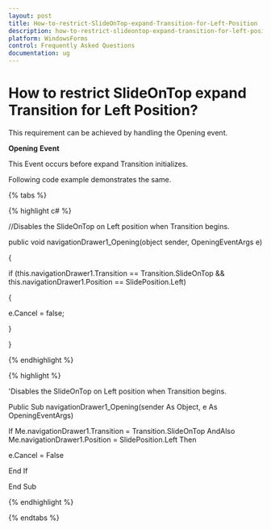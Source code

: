 ```yaml
---
layout: post
title: How-to-restrict-SlideOnTop-expand-Transition-for-Left-Position | WindowsForms | Syncfusion
description: how-to-restrict-slideontop-expand-transition-for-left-position?
platform: WindowsForms
control: Frequently Asked Questions
documentation: ug
---
```


# How to restrict SlideOnTop expand Transition for Left Position?

This requirement can be achieved by handling the Opening event.

**Opening** **Event**

This Event occurs before expand Transition initializes. 

Following code example demonstrates the same. 

{% tabs %}

{% highlight c# %}

//Disables the SlideOnTop on Left position when Transition begins.

public void navigationDrawer1_Opening(object sender, OpeningEventArgs e)

{        

if (this.navigationDrawer1.Transition == Transition.SlideOnTop && this.navigationDrawer1.Position == SlidePosition.Left)

{

e.Cancel = false;

}

}

{% endhighlight %}

{% highlight %}

'Disables the SlideOnTop on Left position when Transition begins.

Public Sub navigationDrawer1_Opening(sender As Object, e As OpeningEventArgs)

If Me.navigationDrawer1.Transition = Transition.SlideOnTop AndAlso Me.navigationDrawer1.Position = SlidePosition.Left Then

e.Cancel = False

End If

End Sub

{% endhighlight %}

{% endtabs %}

